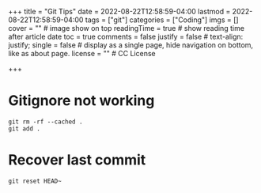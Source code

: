 +++
title = "Git Tips"
date = 2022-08-22T12:58:59-04:00
lastmod = 2022-08-22T12:58:59-04:00
tags = ["git"]
categories = ["Coding"]
imgs = []
cover = ""  # image show on top
readingTime = true  # show reading time after article date
toc = true
comments = false
justify = false  # text-align: justify;
single = false  # display as a single page, hide navigation on bottom, like as about page.
license = ""  # CC License

+++

# Gitignore not working

	git rm -rf --cached .
	git add .

<!-- more -->

# Recover last commit

	git reset HEAD~  